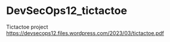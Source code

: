# DevSecOps12_tictactoe
Tictactoe project https://devsecops12.files.wordpress.com/2023/03/tictactoe.pdf

